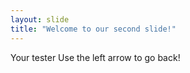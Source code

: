 ```yaml
---
layout: slide
title: "Welcome to our second slide!"
---
```

Your tester
Use the left arrow to go back!

